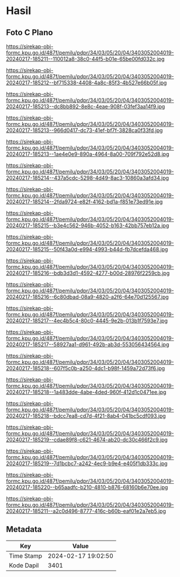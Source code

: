 # Hasil

## Foto C Plano

https://sirekap-obj-formc.kpu.go.id/487f/pemilu/pdpr/34/03/05/20/04/3403052004019-20240217-185211--110012a8-38c0-44f5-b01e-65be00fd032c.jpg

https://sirekap-obj-formc.kpu.go.id/487f/pemilu/pdpr/34/03/05/20/04/3403052004019-20240217-185212--bf715338-4408-4a8c-85f3-4b527e66b05f.jpg

https://sirekap-obj-formc.kpu.go.id/487f/pemilu/pdpr/34/03/05/20/04/3403052004019-20240217-185213--dc8bb892-8e8c-4eae-908f-03fef3aa14f9.jpg

https://sirekap-obj-formc.kpu.go.id/487f/pemilu/pdpr/34/03/05/20/04/3403052004019-20240217-185213--966d0417-dc73-41ef-bf7f-3828ca0f33fd.jpg

https://sirekap-obj-formc.kpu.go.id/487f/pemilu/pdpr/34/03/05/20/04/3403052004019-20240217-185213--1ae4e0e9-890a-4964-8a00-709f792e52d8.jpg

https://sirekap-obj-formc.kpu.go.id/487f/pemilu/pdpr/34/03/05/20/04/3403052004019-20240217-185214--437a5cdc-5298-4d49-8ac3-10860a3afd34.jpg

https://sirekap-obj-formc.kpu.go.id/487f/pemilu/pdpr/34/03/05/20/04/3403052004019-20240217-185214--2fda9724-e82f-4162-bd1a-f851e73ed91e.jpg

https://sirekap-obj-formc.kpu.go.id/487f/pemilu/pdpr/34/03/05/20/04/3403052004019-20240217-185215--b3e4c562-946b-4052-b163-42bb757eb12a.jpg

https://sirekap-obj-formc.kpu.go.id/487f/pemilu/pdpr/34/03/05/20/04/3403052004019-20240217-185215--50f43a0d-e994-4993-b44d-fb7dcefda468.jpg

https://sirekap-obj-formc.kpu.go.id/487f/pemilu/pdpr/34/03/05/20/04/3403052004019-20240217-185216--bdb3d3d1-4592-4277-b00d-28976f2259cb.jpg

https://sirekap-obj-formc.kpu.go.id/487f/pemilu/pdpr/34/03/05/20/04/3403052004019-20240217-185216--6c80dbad-08a9-4820-a2f6-64e70d125567.jpg

https://sirekap-obj-formc.kpu.go.id/487f/pemilu/pdpr/34/03/05/20/04/3403052004019-20240217-185217--4ec4b5c4-80c0-4445-9e2b-013b1f7593e7.jpg

https://sirekap-obj-formc.kpu.go.id/487f/pemilu/pdpr/34/03/05/20/04/3403052004019-20240217-185217--58927aa1-d961-492b-ab3d-553056434564.jpg

https://sirekap-obj-formc.kpu.go.id/487f/pemilu/pdpr/34/03/05/20/04/3403052004019-20240217-185218--607f5c0b-a250-4dc1-b98f-1459a72d73f6.jpg

https://sirekap-obj-formc.kpu.go.id/487f/pemilu/pdpr/34/03/05/20/04/3403052004019-20240217-185218--1a483dde-4abe-4ded-960f-412d1c0471ee.jpg

https://sirekap-obj-formc.kpu.go.id/487f/pemilu/pdpr/34/03/05/20/04/3403052004019-20240217-185218--bdcc7ea8-cd7d-4f21-8ab4-041bc5cdf093.jpg

https://sirekap-obj-formc.kpu.go.id/487f/pemilu/pdpr/34/03/05/20/04/3403052004019-20240217-185219--cdae89f8-c621-4674-ab20-dc30c466f2c9.jpg

https://sirekap-obj-formc.kpu.go.id/487f/pemilu/pdpr/34/03/05/20/04/3403052004019-20240217-185219--7d1bcbc7-a242-4ec9-b9e4-e405f1db333c.jpg

https://sirekap-obj-formc.kpu.go.id/487f/pemilu/pdpr/34/03/05/20/04/3403052004019-20240217-185220--b65aadfc-b210-4810-b876-68160b6e70ee.jpg

https://sirekap-obj-formc.kpu.go.id/487f/pemilu/pdpr/34/03/05/20/04/3403052004019-20240217-185211--a2c0d496-8777-416c-b60b-eaf01e2a7eb5.jpg


## Metadata

| Key        | Value               |
| ---------- | ------------------- |
| Time Stamp | 2024-02-17 19:02:50 |
| Kode Dapil | 3401                |



